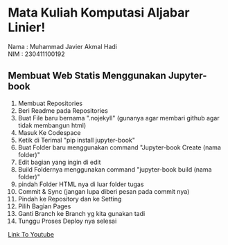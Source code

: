 # Mata Kuliah Komputasi Aljabar Linier!

Nama : Muhammad Javier Akmal Hadi <br>
NIM : 230411100192

## Membuat Web Statis Menggunakan Jupyter-book

1. Membuat Repositories
2. Beri Readme pada Repositories
3. Buat File baru bernama ".nojekyll" (gunanya agar membari github agar tidak membangun html)
4. Masuk Ke Codespace
5. Ketik di Terimal "pip install jupyter-book"
6. Buat Folder baru menggunakan command "Jupyter-book Create (nama folder)"
7. Edit bagian yang ingin di edit
8. Build Foldernya menggunakan command "jupyter-book build (nama folder)"
9. pindah Folder HTML nya di luar folder tugas
10. Commit & Sync (jangan lupa diberi pesan pada commit nya)
11. Pindah ke Repository dan ke Setting
12. Pilih Bagian Pages
13. Ganti Branch ke Branch yg kita gunakan tadi
14. Tunggu Proses Deploy nya selesai

[Link To Youtube](https://youtu.be/7Tkuhcq-9G0)

```{tableofcontents}

```
